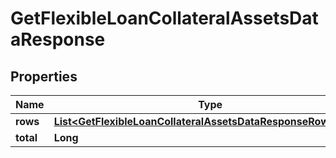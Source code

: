 

# GetFlexibleLoanCollateralAssetsDataResponse


## Properties

| Name | Type | Description | Notes |
|------------ | ------------- | ------------- | -------------|
|**rows** | [**List&lt;GetFlexibleLoanCollateralAssetsDataResponseRowsInner&gt;**](GetFlexibleLoanCollateralAssetsDataResponseRowsInner.md) |  |  [optional] |
|**total** | **Long** |  |  [optional] |



